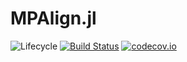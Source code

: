 # MPAlign.jl

![Lifecycle](https://img.shields.io/badge/lifecycle-experimental-orange.svg)<!--
![Lifecycle](https://img.shields.io/badge/lifecycle-maturing-blue.svg)
![Lifecycle](https://img.shields.io/badge/lifecycle-stable-green.svg)
![Lifecycle](https://img.shields.io/badge/lifecycle-retired-orange.svg)
![Lifecycle](https://img.shields.io/badge/lifecycle-archived-red.svg)
![Lifecycle](https://img.shields.io/badge/lifecycle-dormant-blue.svg) -->
[![Build Status](https://travis-ci.com/mlelarge/MPAlign.jl.svg?branch=master)](https://travis-ci.com/mlelarge/MPAlign.jl)
[![codecov.io](http://codecov.io/github/mlelarge/MPAlign.jl/coverage.svg?branch=master)](http://codecov.io/github/mlelarge/MPAlign.jl?branch=master)
<!--
[![Documentation](https://img.shields.io/badge/docs-stable-blue.svg)](https://mlelarge.github.io/MPAlign.jl/stable)
[![Documentation](https://img.shields.io/badge/docs-master-blue.svg)](https://mlelarge.github.io/MPAlign.jl/dev)
-->
